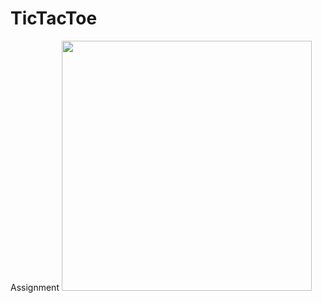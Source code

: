 # TicTacToe
Assignment
<img src="https://github.com/Rafi260/TicTacToe/assets/85826615/d43633bf-0151-4f72-a81a-b00e9bf740bf" width="400px">

